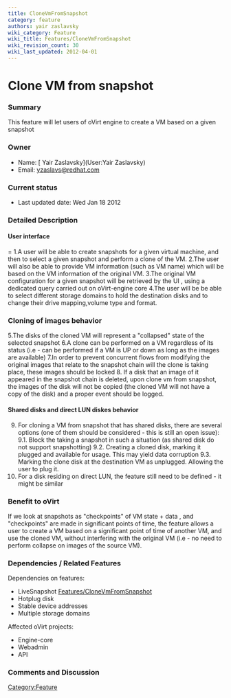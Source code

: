 ```yaml
---
title: CloneVmFromSnapshot
category: feature
authors: yair zaslavsky
wiki_category: Feature
wiki_title: Features/CloneVmFromSnapshot
wiki_revision_count: 30
wiki_last_updated: 2012-04-01
---
```


# Clone VM from snapshot

### Summary

This feature will let users of oVirt engine to create a VM based on a given snapshot

### Owner

*   Name: [ Yair Zaslavsky](User:Yair Zaslavsky)
*   Email: <yzaslavs@redhat.com>

### Current status

*   Last updated date: Wed Jan 18 2012

### Detailed Description

#### User interface

= 1.A user will be able to create snapshots for a given virtual machine, and then to select a given snapshot and perform a clone of the VM.
2.The user will also be able to provide VM information (such as VM name) which will be based on the VM information of the original VM.
3.The original VM configuration for a given snapshot will be retrieved by the UI , using a dedicated query carried out on oVirt-engine core
4.The user will be be able to select different storage domains to hold the destination disks and to change their drive mapping,volume type and format.

### Cloning of images behavior

5.The disks of the cloned VM will represent a "collapsed" state of the selected snapshot
6.A clone can be performed on a VM regardless of its status (i.e - can be performed if a VM is UP or down as long as the images are available)
7.In order to prevent concurrent flows from modifying the original images that relate to the snapshot chain will the clone is taking place, these images should be locked
8. If a disk that an image of it appeared in the snapshot chain is deleted, upon clone vm from snapshot, the images of the disk will not be copied
(the cloned VM will not have a copy of the disk) and a proper event should be logged.

#### Shared disks and direct LUN diskes behavior

9. For cloning a VM from snapshot that has shared disks, there are several options (one of them should be considered - this is still an open issue):
9.1. Block the taking a snapshot in such a situation (as shared disk do not support snapshotting)
9.2. Creating a cloned disk, marking it plugged and available for usage. This may yield data corruption
9.3. Marking the clone disk at the destination VM as unplugged. Allowing the user to plug it.
10. For a disk residing on direct LUN, the feature still need to be defined - it might be similar

### Benefit to oVirt

If we look at snapshots as "checkpoints" of VM state + data , and "checkpoints" are made in significant points of time, the feature allows a user to create a VM based on a significant point of time of another VM, and use the cloned VM, without interfering with the original VM (i.e - no need to perform collapse on images of the source VM).

### Dependencies / Related Features

Dependencies on features:

*   LiveSnapshot [Features/CloneVmFromSnapshot](Features/CloneVmFromSnapshot)
*   Hotplug disk
*   Stable device addresses
*   Multiple storage domains

Affected oVirt projects:

*   Engine-core
*   Webadmin
*   API

### Comments and Discussion

<Category:Feature>
